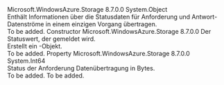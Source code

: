 <Type Name="StorageProgress" FullName="Microsoft.WindowsAzure.Storage.Core.Util.StorageProgress">
  <TypeSignature Language="C#" Value="public sealed class StorageProgress" />
  <TypeSignature Language="ILAsm" Value=".class public auto ansi sealed beforefieldinit StorageProgress extends System.Object" />
  <TypeSignature Language="DocId" Value="T:Microsoft.WindowsAzure.Storage.Core.Util.StorageProgress" />
  <TypeSignature Language="VB.NET" Value="Public NotInheritable Class StorageProgress" />
  <TypeSignature Language="F#" Value="type StorageProgress = class" />
  <AssemblyInfo>
    <AssemblyName>Microsoft.WindowsAzure.Storage</AssemblyName>
    <AssemblyVersion>8.7.0.0</AssemblyVersion>
  </AssemblyInfo>
  <Base>
    <BaseTypeName>System.Object</BaseTypeName>
  </Base>
  <Interfaces />
  <Docs>
    <summary>
            Enthält Informationen über die Statusdaten für Anforderung und Antwort-Datenströme in einem einzigen Vorgang übertragen.
            </summary>
    <remarks>To be added.</remarks>
  </Docs>
  <Members>
    <Member MemberName=".ctor">
      <MemberSignature Language="C#" Value="public StorageProgress (long bytesTransferred);" />
      <MemberSignature Language="ILAsm" Value=".method public hidebysig specialname rtspecialname instance void .ctor(int64 bytesTransferred) cil managed" />
      <MemberSignature Language="DocId" Value="M:Microsoft.WindowsAzure.Storage.Core.Util.StorageProgress.#ctor(System.Int64)" />
      <MemberSignature Language="VB.NET" Value="Public Sub New (bytesTransferred As Long)" />
      <MemberSignature Language="F#" Value="new Microsoft.WindowsAzure.Storage.Core.Util.StorageProgress : int64 -&gt; Microsoft.WindowsAzure.Storage.Core.Util.StorageProgress" Usage="new Microsoft.WindowsAzure.Storage.Core.Util.StorageProgress bytesTransferred" />
      <MemberType>Constructor</MemberType>
      <AssemblyInfo>
        <AssemblyName>Microsoft.WindowsAzure.Storage</AssemblyName>
        <AssemblyVersion>8.7.0.0</AssemblyVersion>
      </AssemblyInfo>
      <Parameters>
        <Parameter Name="bytesTransferred" Type="System.Int64" />
      </Parameters>
      <Docs>
        <param name="bytesTransferred">Der Statuswert, der gemeldet wird.</param>
        <summary>
            Erstellt ein <see cref="T:Microsoft.WindowsAzure.Storage.Core.Util.StorageProgress" />-Objekt.
            </summary>
        <remarks>To be added.</remarks>
      </Docs>
    </Member>
    <Member MemberName="BytesTransferred">
      <MemberSignature Language="C#" Value="public long BytesTransferred { get; }" />
      <MemberSignature Language="ILAsm" Value=".property instance int64 BytesTransferred" />
      <MemberSignature Language="DocId" Value="P:Microsoft.WindowsAzure.Storage.Core.Util.StorageProgress.BytesTransferred" />
      <MemberSignature Language="VB.NET" Value="Public ReadOnly Property BytesTransferred As Long" />
      <MemberSignature Language="F#" Value="member this.BytesTransferred : int64" Usage="Microsoft.WindowsAzure.Storage.Core.Util.StorageProgress.BytesTransferred" />
      <MemberType>Property</MemberType>
      <AssemblyInfo>
        <AssemblyName>Microsoft.WindowsAzure.Storage</AssemblyName>
        <AssemblyVersion>8.7.0.0</AssemblyVersion>
      </AssemblyInfo>
      <ReturnValue>
        <ReturnType>System.Int64</ReturnType>
      </ReturnValue>
      <Docs>
        <summary>
            Status der Anforderung Datenübertragung in Bytes.
            </summary>
        <value>To be added.</value>
        <remarks>To be added.</remarks>
      </Docs>
    </Member>
  </Members>
</Type>